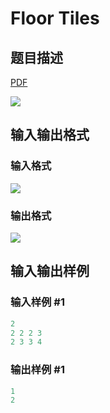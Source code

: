 # Floor Tiles

## 题目描述

[problemUrl]: https://uva.onlinejudge.org/index.php?option=com_onlinejudge&Itemid=8&category=18&page=show_problem&problem=1585

[PDF](https://uva.onlinejudge.org/external/106/p10644.pdf)

![](https://cdn.luogu.com.cn/upload/vjudge_pic/UVA10644/9f44aef0cab5935de968933dcf5f2d570fd293a9.png)

## 输入输出格式

### 输入格式

![](https://cdn.luogu.com.cn/upload/vjudge_pic/UVA10644/8832f58cc628ab44004b35beab4b51b77e9650cb.png)

### 输出格式

![](https://cdn.luogu.com.cn/upload/vjudge_pic/UVA10644/595d0980562581afecbd5ae7259d5605dd0a5272.png)

## 输入输出样例

### 输入样例 #1

```cpp
2
2 2 2 3
2 3 3 4
```


### 输出样例 #1

```cpp
1
2
```


